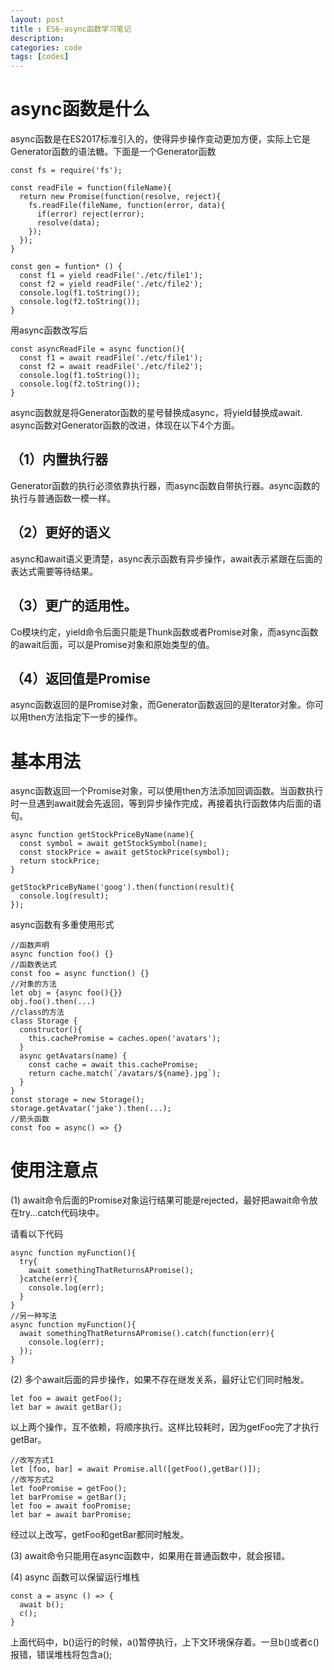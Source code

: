 ```yaml
---
layout: post
title : ES6-async函数学习笔记
description: 
categories: code
tags: [codes]
---
```


# async函数是什么

async函数是在ES2017标准引入的，使得异步操作变动更加方便，实际上它是Generator函数的语法糖。下面是一个Generator函数

    const fs = require('fs');

    const readFile = function(fileName){
      return new Promise(function(resolve, reject){
        fs.readFile(fileName, function(error, data){
          if(error) reject(error);
          resolve(data);
        });
      });
    }

    const gen = funtion* () {
      const f1 = yield readFile('./etc/file1');
      const f2 = yield readFile('./etc/file2');
      console.log(f1.toString());
      console.log(f2.toString());
    }

用async函数改写后

    const asyncReadFile = async function(){
      const f1 = await readFile('./etc/file1');
      const f2 = await readFile('./etc/file2');
      console.log(f1.toString());
      console.log(f2.toString());
    }

async函数就是将Generator函数的星号替换成async，将yield替换成await.
async函数对Generator函数的改进，体现在以下4个方面。

## （1）内置执行器

Generator函数的执行必须依靠执行器，而async函数自带执行器。async函数的执行与普通函数一模一样。

## （2）更好的语义

async和await语义更清楚，async表示函数有异步操作，await表示紧跟在后面的表达式需要等待结果。

## （3）更广的适用性。

Co模块约定，yield命令后面只能是Thunk函数或者Promise对象，而async函数的await后面，可以是Promise对象和原始类型的值。

## （4）返回值是Promise

async函数返回的是Promise对象，而Generator函数返回的是Iterator对象。你可以用then方法指定下一步的操作。

# 基本用法

async函数返回一个Promise对象，可以使用then方法添加回调函数。当函数执行时一旦遇到await就会先返回，等到异步操作完成，再接着执行函数体内后面的语句。

    async function getStockPriceByName(name){
      const symbol = await getStockSymbol(name);
      const stockPrice = await getStockPrice(symbol);
      return stockPrice;
    }

    getStockPriceByName('goog').then(function(result){
      console.log(result);
    });

async函数有多重使用形式

    //函数声明
    async function foo() {}
    //函数表达式
    const foo = async function() {}
    //对象的方法
    let obj = {async foo(){}}
    obj.foo().then(...)
    //class的方法
    class Storage {
      constructor(){
        this.cachePromise = caches.open('avatars');
      }
      async getAvatars(name) {
        const cache = await this.cachePromise;
        return cache.match(`/avatars/${name}.jpg`);
      }
    }
    const storage = new Storage();
    storage.getAvatar('jake').then(...);
    //箭头函数
    const foo = async() => {}

# 使用注意点

 (1) await命令后面的Promise对象运行结果可能是rejected，最好把await命令放在try...catch代码块中。

请看以下代码

    async function myFunction(){
      try{
        await somethingThatReturnsAPromise();
      }catche(err){
        console.log(err);
      }
    }
    //另一种写法
    async function myFunction(){
      await somethingThatReturnsAPromise().catch(function(err){
        console.log(err);
      });
    }


 (2) 多个await后面的异步操作，如果不存在继发关系，最好让它们同时触发。

    let foo = await getFoo();
    let bar = await getBar();

以上两个操作，互不依赖，将顺序执行。这样比较耗时，因为getFoo完了才执行getBar。

    //改写方式1
    let [foo, bar] = await Promise.all([getFoo(),getBar()]);
    //改写方式2
    let fooPromise = getFoo();
    let barPromise = getBar();
    let foo = await fooPromise;
    let bar = await barPromise;

经过以上改写，getFoo和getBar都同时触发。

 (3) await命令只能用在async函数中，如果用在普通函数中，就会报错。

 (4) async 函数可以保留运行堆栈

    const a = async () => {
      await b();
      c();
    }

上面代码中，b()运行的时候，a()暂停执行，上下文环境保存着。一旦b()或者c()报错，错误堆栈将包含a();